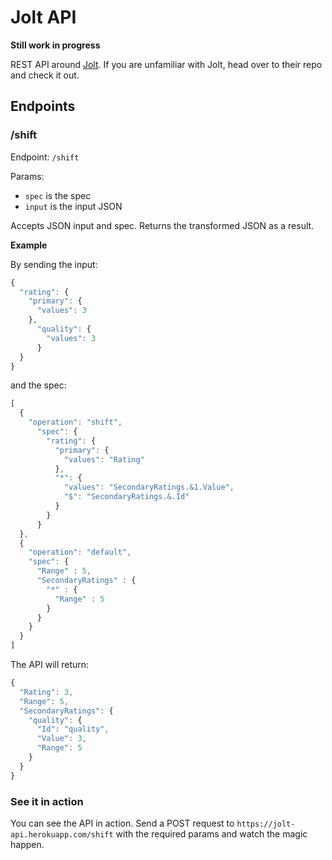 # Jolt API

**Still work in progress**

REST API around [Jolt](https://github.com/bazaarvoice/jolt). If you are unfamiliar
with Jolt, head over to their repo and check it out.

## Endpoints

### /shift

Endpoint: ```/shift```

Params:
- ```spec``` is the spec
- ```input``` is the input JSON

Accepts JSON input and spec. Returns the transformed JSON as a result.

**Example**

By sending the input:
```js
{
  "rating": {
    "primary": {
      "values": 3
    },
      "quality": {
        "values": 3
      }
  }
}
```

and the spec:
```js
[
  {
    "operation": "shift",
      "spec": {
        "rating": {
          "primary": {
            "values": "Rating"
          },
          "*": {
            "values": "SecondaryRatings.&1.Value",
            "$": "SecondaryRatings.&.Id"
          }
        }
      }
  },
  {
    "operation": "default",
    "spec": {
      "Range" : 5,
      "SecondaryRatings" : {
        "*" : {
          "Range" : 5
        }
      }
    }
  }
]
```

The API will return:

```js
{
  "Rating": 3,
  "Range": 5,
  "SecondaryRatings": {
    "quality": {
      "Id": "quality",
      "Value": 3,
      "Range": 5
    }
  }
}
```

### See it in action

You can see the API in action. Send a POST request to ```https://jolt-api.herokuapp.com/shift``` with
the required params and watch the magic happen.


